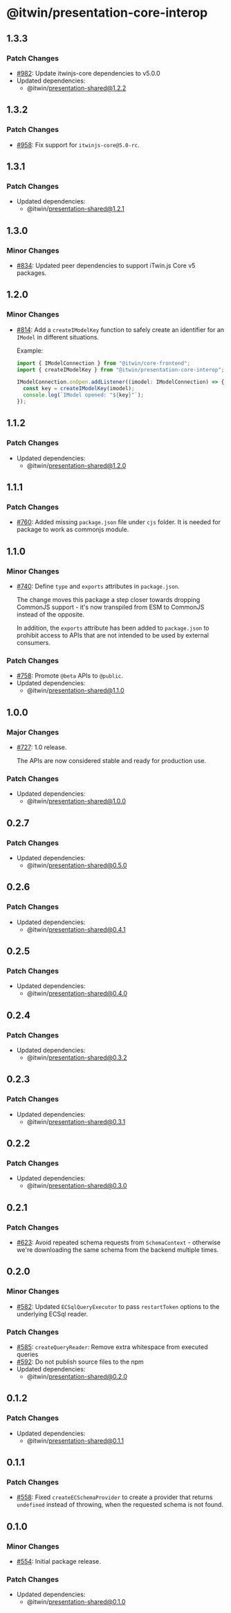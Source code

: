 # @itwin/presentation-core-interop

## 1.3.3

### Patch Changes

- [#982](https://github.com/iTwin/presentation/pull/982): Update itwinjs-core dependencies to v5.0.0
- Updated dependencies:
  - @itwin/presentation-shared@1.2.2

## 1.3.2

### Patch Changes

- [#958](https://github.com/iTwin/presentation/pull/958): Fix support for `itwinjs-core@5.0-rc`.

## 1.3.1

### Patch Changes

- Updated dependencies:
  - @itwin/presentation-shared@1.2.1

## 1.3.0

### Minor Changes

- [#834](https://github.com/iTwin/presentation/pull/834): Updated peer dependencies to support iTwin.js Core v5 packages.

## 1.2.0

### Minor Changes

- [#814](https://github.com/iTwin/presentation/pull/814): Add a `createIModelKey` function to safely create an identifier for an `IModel` in different situations.

  Example:

  ```ts
  import { IModelConnection } from "@itwin/core-frontend";
  import { createIModelKey } from "@itwin/presentation-core-interop";

  IModelConnection.onOpen.addListener((imodel: IModelConnection) => {
    const key = createIModelKey(imodel);
    console.log(`IModel opened: "${key}"`);
  });
  ```

## 1.1.2

### Patch Changes

- Updated dependencies:
  - @itwin/presentation-shared@1.2.0

## 1.1.1

### Patch Changes

- [#760](https://github.com/iTwin/presentation/pull/760): Added missing `package.json` file under `cjs` folder. It is needed for package to work as commonjs module.

## 1.1.0

### Minor Changes

- [#740](https://github.com/iTwin/presentation/pull/740): Define `type` and `exports` attributes in `package.json`.

  The change moves this package a step closer towards dropping CommonJS support - it's now transpiled from ESM to CommonJS instead of the opposite.

  In addition, the `exports` attribute has been added to `package.json` to prohibit access to APIs that are not intended to be used by external consumers.

### Patch Changes

- [#758](https://github.com/iTwin/presentation/pull/758): Promote `@beta` APIs to `@public`.
- Updated dependencies:
  - @itwin/presentation-shared@1.1.0

## 1.0.0

### Major Changes

- [#727](https://github.com/iTwin/presentation/pull/727): 1.0 release.

  The APIs are now considered stable and ready for production use.

### Patch Changes

- Updated dependencies:
  - @itwin/presentation-shared@1.0.0

## 0.2.7

### Patch Changes

- Updated dependencies:
  - @itwin/presentation-shared@0.5.0

## 0.2.6

### Patch Changes

- Updated dependencies:
  - @itwin/presentation-shared@0.4.1

## 0.2.5

### Patch Changes

- Updated dependencies:
  - @itwin/presentation-shared@0.4.0

## 0.2.4

### Patch Changes

- Updated dependencies:
  - @itwin/presentation-shared@0.3.2

## 0.2.3

### Patch Changes

- Updated dependencies:
  - @itwin/presentation-shared@0.3.1

## 0.2.2

### Patch Changes

- Updated dependencies:
  - @itwin/presentation-shared@0.3.0

## 0.2.1

### Patch Changes

- [#623](https://github.com/iTwin/presentation/pull/623): Avoid repeated schema requests from `SchemaContext` - otherwise we're downloading the same schema from the backend multiple times.

## 0.2.0

### Minor Changes

- [#582](https://github.com/iTwin/presentation/pull/582): Updated `ECSqlQueryExecutor` to pass `restartToken` options to the underlying ECSql reader.

### Patch Changes

- [#585](https://github.com/iTwin/presentation/pull/585): `createQueryReader`: Remove extra whitespace from executed queries
- [#592](https://github.com/iTwin/presentation/pull/592): Do not publish source files to the npm
- Updated dependencies:
  - @itwin/presentation-shared@0.2.0

## 0.1.2

### Patch Changes

- Updated dependencies:
  - @itwin/presentation-shared@0.1.1

## 0.1.1

### Patch Changes

- [#558](https://github.com/iTwin/presentation/pull/558): Fixed `createECSchemaProvider` to create a provider that returns `undefined` instead of throwing, when the requested schema is not found.

## 0.1.0

### Minor Changes

- [#554](https://github.com/iTwin/presentation/pull/554): Initial package release.

### Patch Changes

- Updated dependencies:
  - @itwin/presentation-shared@0.1.0
